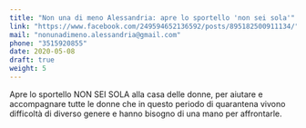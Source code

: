 ```yaml
---
title: "Non una di meno Alessandria: apre lo sportello 'non sei sola'"
link: "https://www.facebook.com/249594652136592/posts/895182500911134/"
mail: "nonunadimeno.alessandria@gmail.com"
phone: "3515920855" 
date: 2020-05-08
draft: true
weight: 5
---
```


Apre lo sportello NON SEI SOLA alla casa delle donne, per aiutare e accompagnare tutte le donne che in questo periodo di quarantena vivono difficoltà di diverso genere e hanno bisogno di una mano per affrontarle.
